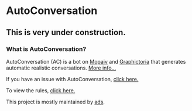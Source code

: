 # AutoConversation
## This is very under construction.

### What is AutoConversation?

AutoConversation (AC) is a bot on [Mopaiv](https://mopaiv.com/profile/autoconversation) and [Graphictoria](https://gtoria.net/user/profile/AutoConversation) that generates automatic realistic conversations. [More info...](/information)

If you have an issue with AutoConversation, [click here.](/issues)

To view the rules, [click here.](/rules)


This project is mostly maintained by [ads](https://mopaiv.com/profile/ads).
